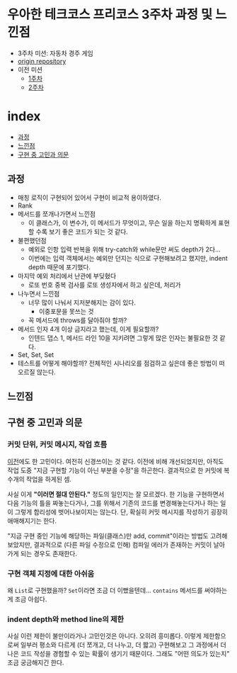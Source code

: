 # 우아한 테크코스 프리코스 3주차 과정 및 느낀점
- 3주차 미션: 자동차 경주 게임
- [origin repository](https://github.com/Delf-Lee/java-lotto/tree/delf)
- 이전 미션
  - [1주차](/tech-corce-mission-1.md)
  - [2주차](/tech-corce-mission-3.md)

# index
  - [과정](#과정)
  - [느낀점](#느낀점)
  - [구현 중 고민과 의문](#구현-중-고민과-의문)
 
## 과정
- 매칭 로직이 구현되어 있어서 구현이 비교적 용이하였다.
- Rank
- 메서드를 쪼개나가면서 느낀점
  - 이 클래스가, 이 변수가, 이 메서드가 무엇이고, 무슨 일을 하는지 명확하게 표현할 수록 보기 좋은 코드가 되는 것 같다.
- 불편했던점
  - 예외로 인항 입력 반복을 위해 try-catch와 while문만 써도 depth가 2다...
  - 이번에는 입력 객체에서는 예외만 던지는 식으로 구현해보려고 했지만, indent depth 때문에 포기했다.
- 마지막 예외 처리에서 난관에 부딪혔다
  - 로또 번호 중복 검사를 로또 생성자에서 하고 싶은데, 처리가
- 나누면서 느낀점
  - 너무 많이 나눠서 지저분해지는 감이 있다.
    - 이중포문을 못쓰는 것 
  - 꼭 메서드에 throws를 달아줘야 할까?
- 메서드 인자 4개 이상 금지라고 했는데, 이게 필요할까?
  - 인텐드 댑스 1, 메서드 라인 10을 지키려면 그렇게 많은 인자는 불필요한 것 같다.
- Set, Set, Set
- 테스트를 어떻게 해야할까? 전체적인 시나리오를 점검하고 싶은데 좋은 방법이 떠오르질 않는다.
## 느낀점
## 구현 중 고민과 의문
### 커밋 단위, 커밋 메시지, 작업 흐름
[이전](/tech-corce-mission-1.md#git-commit-메시지를-의미있게-작성)에도 한 고민이다. 여전히 신경쓰이는 것 같다. 이전에 비해 개선되었지만, 아직도 작업 도중 "지금 구현할 기능이 아닌 부분을 수정"을 하곤한다. 결과적으로 한 커밋에 복수개의 작업을 하게된 셈.

사실 이게 **"이러면 절대 안된다."** 정도의 일인지는 잘 모르겠다. 한 기능을 구현하면서 다음 기능의 틀을 짜놓는다거나, 그를 위해서 기존의 코드를 변경해놓는다거나 하는 일이 그렇게 합리성에 벗어나보이지는 않는다. 단, 확실히 커밋 메시지를 작성하기 굉장히 애매해지기는 한다.

"지금 구현 중인 기능에 해당하는 파일(클래스)만 add, commit"이라는 방법도 고려해보았지만, 결과적으로 (다른 파일 수정으로 인해) 컴파일 에러가 존재하는 커밋이 날아가게 되는 경우도 존재한다.

### 구현 객체 지정에 대한 아쉬움
왜 `List`로 구현했을까? `Set`이라면 조금 더 이뻤을텐데... `contains` 메서드를 써야하는게 조금 아쉽다.

### indent depth와 method line의 제한
사실 이런 제한이 불만이라거나 고민인것은 아니다. 오히려 흥미롭다. 이렇게 제한함으로써 일부러 평소와 다르게 (더 쪼개고, 더 나누고, 더 짧고) 구현해보고 그 과정에서 더 나은 코드 작성을 경험할 수 있는 확률이 생기기 때문이다. 그래도 "어떤 의도가 있는지" 조금 궁금해지긴 한다.

